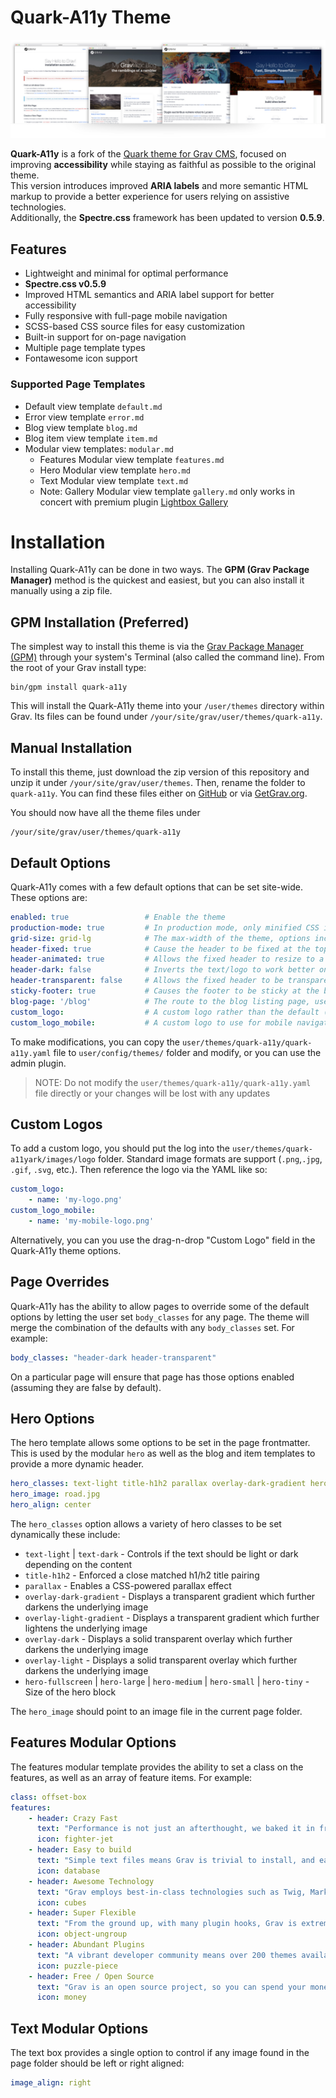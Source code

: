 # Quark-A11y Theme

![](assets/quark-screenshots.jpg)

**Quark-A11y** is a fork of the [Quark theme for Grav CMS](http://github.com/getgrav/grav), focused on improving **accessibility** while staying as faithful as possible to the original theme.  
This version introduces improved **ARIA labels** and more semantic HTML markup to provide a better experience for users relying on assistive technologies.  
Additionally, the **Spectre.css** framework has been updated to version **0.5.9**.

## Features

* Lightweight and minimal for optimal performance  
* **Spectre.css v0.5.9**  
* Improved HTML semantics and ARIA label support for better accessibility  
* Fully responsive with full-page mobile navigation  
* SCSS-based CSS source files for easy customization  
* Built-in support for on-page navigation  
* Multiple page template types  
* Fontawesome icon support  

### Supported Page Templates

* Default view template `default.md`
* Error view template `error.md`
* Blog view template `blog.md`
* Blog item view template `item.md`
* Modular view templates: `modular.md`
  * Features Modular view template `features.md`
  * Hero Modular view template `hero.md`
  * Text Modular view template `text.md`
  * Note: Gallery Modular view template `gallery.md` only works in concert with premium plugin [Lightbox Gallery](https://getgrav.org/premium/lightbox-gallery/docs)

# Installation

Installing Quark-A11y can be done in two ways. The **GPM (Grav Package Manager)** method is the quickest and easiest, but you can also install it manually using a zip file. 

## GPM Installation (Preferred)

The simplest way to install this theme is via the [Grav Package Manager (GPM)](http://learn.getgrav.org/advanced/grav-gpm) through your system's Terminal (also called the command line).  From the root of your Grav install type:

    bin/gpm install quark-a11y

This will install the Quark-A11y theme into your `/user/themes` directory within Grav. Its files can be found under `/your/site/grav/user/themes/quark-a11y`.

## Manual Installation

To install this theme, just download the zip version of this repository and unzip it under `/your/site/grav/user/themes`. Then, rename the folder to `quark-a11y`. You can find these files either on [GitHub](https://github.com/pmoreno-rodriguez/grav-theme-quark-a11y) or via [GetGrav.org](http://getgrav.org/downloads/themes).

You should now have all the theme files under

    /your/site/grav/user/themes/quark-a11y

## Default Options

Quark-A11y comes with a few default options that can be set site-wide.  These options are:

```yaml
enabled: true                 # Enable the theme
production-mode: true         # In production mode, only minified CSS is used. When disabled, nested CSS with sourcemaps are enabled
grid-size: grid-lg            # The max-width of the theme, options include: `grid-xl`, `grid-lg`, and `grid-md`
header-fixed: true            # Cause the header to be fixed at the top of the browser
header-animated: true         # Allows the fixed header to resize to a smaller header when scrolled
header-dark: false            # Inverts the text/logo to work better on dark backgrounds
header-transparent: false     # Allows the fixed header to be transparent over the page
sticky-footer: true           # Causes the footer to be sticky at the bottom of the page
blog-page: '/blog'            # The route to the blog listing page, useful for a blog style layout with sidebar
custom_logo:                  # A custom logo rather than the default (see below)  
custom_logo_mobile:           # A custom logo to use for mobile navigation
```

To make modifications, you can copy the `user/themes/quark-a11y/quark-a11y.yaml` file to `user/config/themes/` folder and modify, or you can use the admin plugin.

> NOTE: Do not modify the `user/themes/quark-a11y/quark-a11y.yaml` file directly or your changes will be lost with any updates

## Custom Logos

To add a custom logo, you should put the log into the `user/themes/quark-a11yark/images/logo` folder.  Standard image formats are support (`.png`,`.jpg`, `.gif`, `.svg`, etc.).  Then reference the logo via the YAML like so:

```yaml
custom_logo:
    - name: 'my-logo.png'
custom_logo_mobile:
    - name: 'my-mobile-logo.png'    
```

Alternatively, you can you use the drag-n-drop "Custom Logo" field in the Quark-A11y theme options.

## Page Overrides

Quark-A11y has the ability to allow pages to override some of the default options by letting the user set `body_classes` for any page.  The theme will merge the combination of the defaults with any `body_classes` set. For example:

```yaml
body_classes: "header-dark header-transparent"
```

On a particular page will ensure that page has those options enabled (assuming they are false by default).

## Hero Options

The hero template allows some options to be set in the page frontmatter. This is used by the modular `hero` as well as the blog and item templates to provide a more dynamic header.

```yaml
hero_classes: text-light title-h1h2 parallax overlay-dark-gradient hero-large
hero_image: road.jpg
hero_align: center
```

The `hero_classes` option allows a variety of hero classes to be set dynamically these include:

* `text-light` | `text-dark` - Controls if the text should be light or dark depending on the content
* `title-h1h2` - Enforced a close matched h1/h2 title pairing
* `parallax` - Enables a CSS-powered parallax effect
* `overlay-dark-gradient` - Displays a transparent gradient which further darkens the underlying image
* `overlay-light-gradient` - Displays a transparent gradient which further lightens the underlying image
* `overlay-dark` - Displays a solid transparent overlay which further darkens the underlying image
* `overlay-light` - Displays a solid transparent overlay which further darkens the underlying image
* `hero-fullscreen` | `hero-large` | `hero-medium` | `hero-small` | `hero-tiny` - Size of the hero block

The `hero_image` should point to an image file in the current page folder.

## Features Modular Options

The features modular template provides the ability to set a class on the features, as well as an array of feature items.  For example:

```yaml
class: offset-box
features:
    - header: Crazy Fast
      text: "Performance is not just an afterthought, we baked it in from the start!"
      icon: fighter-jet
    - header: Easy to build
      text: "Simple text files means Grav is trivial to install, and easy to maintain"
      icon: database
    - header: Awesome Technology
      text: "Grav employs best-in-class technologies such as Twig, Markdown &amp; Yaml"
      icon: cubes
    - header: Super Flexible
      text: "From the ground up, with many plugin hooks, Grav is extremely extensible"
      icon: object-ungroup
    - header: Abundant Plugins
      text: "A vibrant developer community means over 200 themes available to download"
      icon: puzzle-piece
    - header: Free / Open Source
      text: "Grav is an open source project, so you can spend your money on other stuff"
      icon: money 
```

## Text Modular Options

The text box provides a single option to control if any image found in the page folder should be left or right aligned:

```yaml
image_align: right
```

